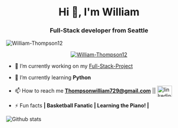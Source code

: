 <h1 align="center">Hi 👋, I'm William</h1>
<h3 align="center">Full-Stack developer from Seattle</h3>

<p align="left"> <img src="https://komarev.com/ghpvc/?username=nathannosudoWilliam-Thompson12&label=Profile%20views&color=0e75b6&style=flat" alt="William-Thompson12" /> </p>

<p align="center"> <a href="https://github.com/ryo-ma/github-profile-trophy"><img src="https://github-profile-trophy.vercel.app/?username=William-Thompson12" alt="William-Thompson12" /></a> </p>

- 🔭 I’m currently working on my <a href="https://github.com/William-Thompson12/Full-Stack-Bugdet" target="blank">Full-Stack-Project</a>

- 🌱 I’m currently learning **Python**

- 📫 How to reach me **Thompsonwilliam729@gmail.com** || <a href="https://www.linkedin.com/in/william-thompson-04046a1a0/" target="blank"><img align="center" src="https://cdn.jsdelivr.net/npm/simple-icons@3.0.1/icons/linkedin.svg" alt="linkedin username" height="30" width="40" /></a>
</p>

- ⚡ Fun facts **| Basketball Fanatic | Learning the Piano! |**

![Github stats](https://github-readme-stats.vercel.app/api?username=William-Thompson12)
